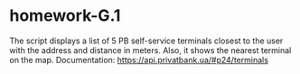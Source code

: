 # homework-G.1
 
The script displays a list of 5 PB self-service terminals closest to the user with the address and distance in meters. Also, it shows the nearest terminal on the map. 
Documentation: https://api.privatbank.ua/#p24/terminals
